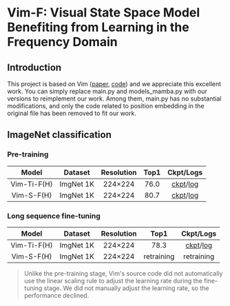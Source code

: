 # Vim-F: Visual State Space Model Benefiting from Learning in the Frequency Domain

## Introduction

This project is based on  Vim ([paper](https://arxiv.org/abs/2401.09417), [code](https://github.com/hustvl/Vim)) and we appreciate this excellent work. You can simply replace main.py and models_mamba.py with our versions to reimplement our work. Among them, main.py has no substantial modifications, and only the code related to position embedding in the original file has been removed to fit our work.


## ImageNet classification
### Pre-training
| Model       | Dataset   | Resolution | Top1 | Ckpt/Logs                                                    |
| :-----------: | :---------: | :----------: | :----: | :------------------------------------------------------------: |
| Vim-Ti-F(H) | ImgNet 1K | 224×224    | 76.0 | [ckpt](https://github.com/yws-wxs/Vim-F/releases/download/v1.0.0.2/Ti_pre_checkpoint.pth)/[log](https://github.com/yws-wxs/Vim-F/releases/download/v1.0.0.2/Ti_pre_log.txt) |                                                      |
| Vim-S-F(H)  | ImgNet 1K | 224×224    | 80.7 | [ckpt](https://github.com/yws-wxs/Vim-F/releases/download/v1.0.0.2/S_pre_checkpoint.pth)/[log](https://github.com/yws-wxs/Vim-F/releases/download/v1.0.0.2/S_pre_log.txt) |


### Long sequence fine-tuning
| Model       | Dataset   | Resolution | Top1 | Ckpt/Logs                                                    |
| :-----------: | :---------: | :----------: | :----: | :------------------------------------------------------------: |
| Vim-Ti-F(H) | ImgNet 1K | 224×224    | 78.3       | [ckpt](https://github.com/yws-wxs/Vim-F/releases/download/v1.0.0.2/Ti_ft_best_checkpoint.pth)/[log](https://github.com/yws-wxs/Vim-F/releases/download/v1.0.0.2/Ti_ft_log.txt) |
| Vim-S-F(H)  | ImgNet 1K | 224×224    | retraining | retraining                                             |
>Unlike the pre-training stage, Vim's source code did not automatically use the linear scaling rule to adjust the learning rate during the fine-tuning stage. We did not manually adjust the learning rate, so the performance declined.

